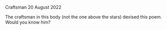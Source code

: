 Craftsman
20 August 2022

The craftsman in this body
(not the one above the stars)
devised this poem. Would you know him?  